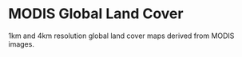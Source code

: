 # MODIS Global Land Cover

1km and 4km resolution global land cover maps derived from MODIS images.

